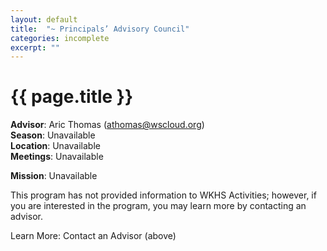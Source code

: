 ```yaml
---
layout: default
title:  "~ Principals’ Advisory Council"
categories: incomplete
excerpt: ""
---
```


# {{ page.title }}

**Advisor**: Aric Thomas (<athomas@wscloud.org>)
<br/>**Season**: Unavailable
<br/>**Location**: Unavailable
<br/>**Meetings**: Unavailable

**Mission**: Unavailable

This program has not provided information to WKHS Activities; however, if you are interested in the program, you may learn more by contacting an advisor.

Learn More: Contact an Advisor (above)